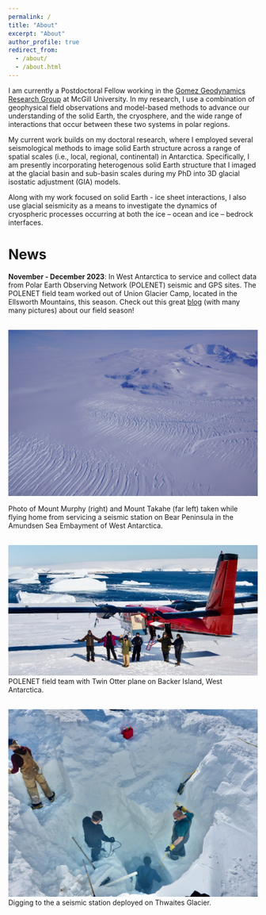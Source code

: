 ```yaml
---
permalink: /
title: "About"
excerpt: "About"
author_profile: true
redirect_from: 
  - /about/
  - /about.html
---
```


I am currently a Postdoctoral Fellow working in the [Gomez Geodynamics Research Group](https://www.natalyagomez.com "Geodynamics Research Group") 
at McGill University. In my research, I use a combination of geophysical field
observations and model-based methods to advance our understanding of the solid Earth,
the cryosphere, and the wide range of interactions that occur between these two systems
in polar regions. 

My current work builds on my doctoral research, where I employed several seismological methods
to image solid Earth structure across a range of spatial scales (i.e., local, regional, continental) in Antarctica.
Specifically, I am presently incorporating heterogenous solid Earth structure that I imaged at the glacial basin and 
sub-basin scales during my PhD into 3D glacial isostatic adjustment (GIA) models.

Along with my work focused on solid Earth - ice sheet interactions, I also use 
glacial seismicity as a means to investigate the dynamics of cryospheric processes occurring at both the ice – ocean and ice – bedrock interfaces. 


# News
**November - December 2023**: In West Antarctica to service and collect data from Polar Earth Observing Network (POLENET) seismic and GPS sites. 
The POLENET field team worked out of Union Glacier Camp, located in the Ellsworth Mountains, this season. Check out this great 
[blog](https://polenet.org/2023-2024-field-season-progress/) (with many many pictures) about our field season!


<br/><img src='/images/DSC01963.JPG'>

Photo of Mount Murphy (right) and Mount Takahe (far left) taken while flying home from servicing a 
seismic station on Bear Peninsula in the Amundsen Sea Embayment of West Antarctica.

<br/><img src='/images/8c10af9c-8c8f-4e65-8af7-471f3055942c.jpeg'>
POLENET field team with Twin Otter plane on Backer Island, West Antarctica. 

<br/><img src='/images/still-excavating-2048x1536.jpeg'>
Digging to the a seismic station deployed on Thwaites Glacier.






